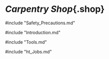 <link rel="stylesheet" href="../../Common/Style/Style.css">

<div class="Carpentry">

# ***Carpentry Shop***{.shop}

#include "Safety_Precautions.md"

#include "Introduction.md"

#include "Tools.md"

#include "ht_Jobs.md"

</div>
